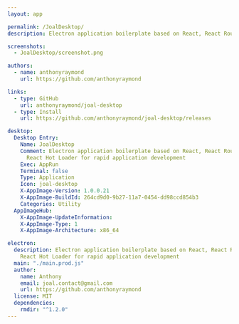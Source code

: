```yaml
---
layout: app

permalink: /JoalDesktop/
description: Electron application boilerplate based on React, React Router, Webpack, React Hot Loader for rapid application development

screenshots:
  - JoalDesktop/screenshot.png

authors:
  - name: anthonyraymond
    url: https://github.com/anthonyraymond

links:
  - type: GitHub
    url: anthonyraymond/joal-desktop
  - type: Install
    url: https://github.com/anthonyraymond/joal-desktop/releases

desktop:
  Desktop Entry:
    Name: JoalDesktop
    Comment: Electron application boilerplate based on React, React Router, Webpack,
      React Hot Loader for rapid application development
    Exec: AppRun
    Terminal: false
    Type: Application
    Icon: joal-desktop
    X-AppImage-Version: 1.0.0.21
    X-AppImage-BuildId: 264cd9d0-9b27-11a7-0454-dd98ccd854b3
    Categories: Utility
  AppImageHub:
    X-AppImage-UpdateInformation: 
    X-AppImage-Type: 1
    X-AppImage-Architecture: x86_64

electron:
  description: Electron application boilerplate based on React, React Router, Webpack,
    React Hot Loader for rapid application development
  main: "./main.prod.js"
  author:
    name: Anthony
    email: joal.contact@gmail.com
    url: https://github.com/anthonyraymond
  license: MIT
  dependencies:
    rmdir: "^1.2.0"
---
```

